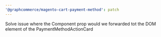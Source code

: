 ```yaml
---
'@graphcommerce/magento-cart-payment-method': patch
---
```


Solve issue where the Component prop would we forwarded tot the DOM element of the PaymentMethodActionCard
